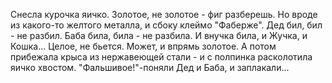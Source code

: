   Снесла курочка яичко. Золотое, не золотое - фиг разберешь. Но вроде из какого-то желтого металла, и сбоку клеймо "Фаберже".
Дед бил, бил - не разбил.
Баба била, била - не разбила.
И внучка била, и Жучка, и Кошка... Целое, не бьется. Может, и впрямь золотое.
А потом прибежала крыса из нержавеющей стали - и с полпинка расколотила яичко хвостом.
"Фальшивое!"-поняли Дед и Баба, и заплакали...    